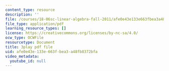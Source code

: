 ```yaml
---
content_type: resource
description: ''
file: /courses/18-06sc-linear-algebra-fall-2011/afe0e43e133e663fbea3a48fb8372bfa_nHlE7EgJFds.pdf
file_type: application/pdf
learning_resource_types: []
license: https://creativecommons.org/licenses/by-nc-sa/4.0/
ocw_type: OCWFile
resourcetype: Document
title: 3play pdf file
uid: afe0e43e-133e-663f-bea3-a48fb8372bfa
video_metadata:
  youtube_id: null
---
```

